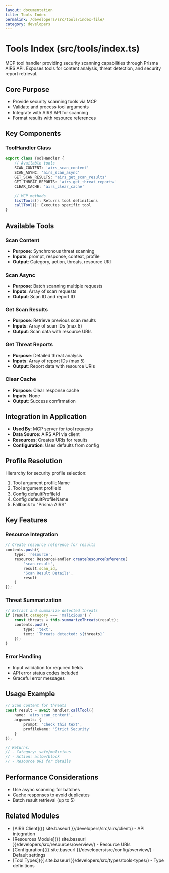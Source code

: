 ```yaml
---
layout: documentation
title: Tools Index
permalink: /developers/src/tools/index-file/
category: developers
---
```


# Tools Index (src/tools/index.ts)

MCP tool handler providing security scanning capabilities through Prisma AIRS API. Exposes tools for content analysis, threat detection, and security report retrieval.

## Core Purpose

- Provide security scanning tools via MCP
- Validate and process tool arguments
- Integrate with AIRS API for scanning
- Format results with resource references

## Key Components

### ToolHandler Class

```typescript
export class ToolHandler {
    // Available tools
    SCAN_CONTENT: 'airs_scan_content'
    SCAN_ASYNC: 'airs_scan_async'
    GET_SCAN_RESULTS: 'airs_get_scan_results'
    GET_THREAT_REPORTS: 'airs_get_threat_reports'
    CLEAR_CACHE: 'airs_clear_cache'
    
    // MCP methods
    listTools(): Returns tool definitions
    callTool(): Executes specific tool
}
```

## Available Tools

### Scan Content
- **Purpose**: Synchronous threat scanning
- **Inputs**: prompt, response, context, profile
- **Output**: Category, action, threats, resource URI

### Scan Async
- **Purpose**: Batch scanning multiple requests
- **Inputs**: Array of scan requests
- **Output**: Scan ID and report ID

### Get Scan Results
- **Purpose**: Retrieve previous scan results
- **Inputs**: Array of scan IDs (max 5)
- **Output**: Scan data with resource URIs

### Get Threat Reports
- **Purpose**: Detailed threat analysis
- **Inputs**: Array of report IDs (max 5)
- **Output**: Report data with resource URIs

### Clear Cache
- **Purpose**: Clear response cache
- **Inputs**: None
- **Output**: Success confirmation

## Integration in Application

- **Used By**: MCP server for tool requests
- **Data Source**: AIRS API via client
- **Resources**: Creates URIs for results
- **Configuration**: Uses defaults from config

## Profile Resolution

Hierarchy for security profile selection:
1. Tool argument profileName
2. Tool argument profileId
3. Config defaultProfileId
4. Config defaultProfileName
5. Fallback to "Prisma AIRS"

## Key Features

### Resource Integration
```typescript
// Create resource reference for results
contents.push({
    type: 'resource',
    resource: ResourceHandler.createResourceReference(
        'scan-result',
        result.scan_id,
        'Scan Result Details',
        result
    )
});
```

### Threat Summarization
```typescript
// Extract and summarize detected threats
if (result.category === 'malicious') {
    const threats = this.summarizeThreats(result);
    contents.push({
        type: 'text',
        text: `Threats detected: ${threats}`
    });
}
```

### Error Handling
- Input validation for required fields
- API error status codes included
- Graceful error messages

## Usage Example

```typescript
// Scan content for threats
const result = await handler.callTool({
    name: 'airs_scan_content',
    arguments: {
        prompt: 'Check this text',
        profileName: 'Strict Security'
    }
});

// Returns:
// - Category: safe/malicious
// - Action: allow/block
// - Resource URI for details
```

## Performance Considerations

- Use async scanning for batches
- Cache responses to avoid duplicates
- Batch result retrieval (up to 5)

## Related Modules

- [AIRS Client]({{ site.baseurl }}/developers/src/airs/client/) - API integration
- [Resources Module]({{ site.baseurl }}/developers/src/resources/overview/) - Resource URIs
- [Configuration]({{ site.baseurl }}/developers/src/config/overview/) - Default settings
- [Tool Types]({{ site.baseurl }}/developers/src/types/tools-types/) - Type definitions